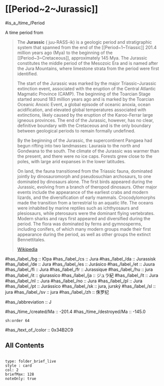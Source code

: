 
# [[Period~2~Jurassic]] 

#is_a_/time_/Period 

A time period from

> The **Jurassic** ( juu-RASS-ik) is a geologic period and stratigraphic system that spanned from the end of the [[Period~1~Triassic]] 201.4 million years ago (Mya) to the beginning of the [[Period~3~Cretaceous]], approximately 145 Mya. The Jurassic constitutes the middle period of the Mesozoic Era and is named after the Jura Mountains, where limestone strata from the period were first identified.
>
> The start of the Jurassic was marked by the major Triassic–Jurassic extinction event, associated with the eruption of the Central Atlantic Magmatic Province (CAMP). The beginning of the Toarcian Stage started around 183 million years ago and is marked by the Toarcian Oceanic Anoxic Event, a global episode of oceanic anoxia, ocean acidification, and elevated global temperatures associated with extinctions, likely caused by the eruption of the Karoo-Ferrar large igneous provinces. The end of the Jurassic, however, has no clear, definitive boundary with the Cretaceous and is the only boundary between geological periods to remain formally undefined.
>
> By the beginning of the Jurassic, the supercontinent Pangaea had begun rifting into two landmasses: Laurasia to the north and Gondwana to the south. The climate of the Jurassic was warmer than the present, and there were no ice caps. Forests grew close to the poles, with large arid expanses in the lower latitudes.
>
> On land, the fauna transitioned from the Triassic fauna, dominated jointly by dinosauromorph and pseudosuchian archosaurs, to one dominated by dinosaurs alone. The first birds appeared during the Jurassic, evolving from a branch of theropod dinosaurs. Other major events include the appearance of the earliest crabs and modern lizards, and the diversification of early mammals. Crocodylomorphs made the transition from a terrestrial to an aquatic life. The oceans were inhabited by marine reptiles such as ichthyosaurs and plesiosaurs, while pterosaurs were the dominant flying vertebrates. Modern sharks and rays first appeared and diversified during the period. The flora was dominated by ferns and gymnosperms, including conifers, of which many modern groups made their first appearance during the period, as well as other groups the extinct Bennettitales.
>
> [Wikipedia](https://en.wikipedia.org/wiki/Jurassic)

#has_/label_/bg  :: Юра
#has_/label_/cs  :: Jura
#has_/label_/da  :: Jurassisk
#has_/label_/de  :: Jura
#has_/label_/es  :: Jurásico
#has_/label_/et  :: Juura
#has_/label_/fi  :: Jura
#has_/label_/fr  :: Jurassique
#has_/label_/hu  :: jura
#has_/label_/it  :: giurassico
#has_/label_/ja  :: ジュラ紀
#has_/label_/lt  :: Jura
#has_/label_/nl  :: Jura
#has_/label_/no  :: Jura
#has_/label_/pl  :: Jura
#has_/label_/pt  :: Jurássico
#has_/label_/sk  :: jura, jurský
#has_/label_/sl  :: jura
#has_/label_/sv  :: jura
#has_/label_/zh  :: 侏罗纪

#has_/abbreviation :: J

#has_/time_/created/Ma :: -201.4 
#has_/time_/destroyed/Ma :: -145.0 

    sh:order 64 

#has_/text_of_/color :: 0x34B2C9

## All Contents

```folderv
```

```ccard
type: folder_brief_live
style : card
col: 2
briefMax: 128
noteOnly: true
```


